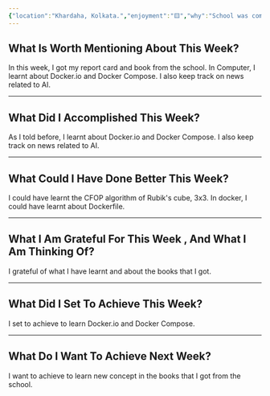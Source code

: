 ```yaml
---
{"location":"Khardaha, Kolkata.","enjoyment":"🟨","why":"School was coming close.","date":"2025-03-23","dg-publish":true,"dg-home":null,"tags":["weeklyreviews"],"aliases":null,"permalink":"/notes/07-journals-calender/weekly-notes/2025-w09/","dgPassFrontmatter":true,"updated":"2025-04-17T16:04:52.143+05:30"}
---
```



## What Is Worth Mentioning About This Week?

In this week, I got my report card and book from the school.
In Computer, I learnt about Docker.io and Docker Compose.
I also keep track on news related to AI.

---

## What Did I Accomplished This Week?

As I told before, I learnt about Docker.io and Docker Compose.
I also keep track on news related to AI.

---

## What Could I Have Done Better This Week?

I could have learnt the CFOP algorithm of Rubik's cube, 3x3.
In docker, I could have learnt about Dockerfile.

---

## What I Am Grateful For This Week , And What I Am Thinking Of?

I grateful of what I have learnt and about the books that I got.

---

## What Did I Set To Achieve This Week?

I set to achieve to learn Docker.io and Docker Compose.

---

## What Do I Want To Achieve Next Week?

I want to achieve to learn new concept in the books that I got from the school.